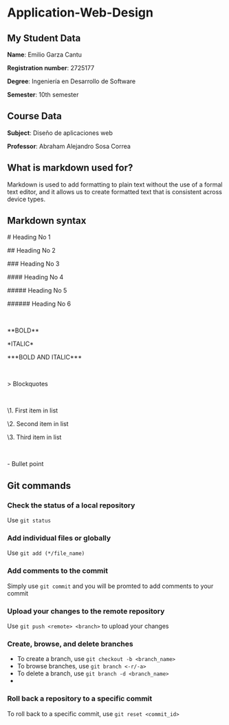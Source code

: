 # Application-Web-Design

## My Student Data

**Name**: Emilio Garza Cantu

**Registration number**: 2725177

**Degree**: Ingeniería en Desarrollo de Software

**Semester**: 10th semester

## Course Data

**Subject**: Diseño de aplicaciones web

**Professor**: Abraham Alejandro Sosa Correa

## What is markdown used for?
Markdown is used to add formatting to plain text without the use of a formal text editor, and it allows us to create formatted text that is consistent across device types.

## Markdown syntax
\# Heading No 1

\## Heading No 2

\### Heading No 3

\#### Heading No 4

\##### Heading No 5

\###### Heading No 6

<br />

\*\*BOLD\*\*

\*ITALIC\*

\*\*\*BOLD AND ITALIC\*\*\*

<br />

\> Blockquotes

<br />

\1. First item in list

\2. Second item in list

\3. Third item in list

<br />

\- Bullet point 

## Git commands

### Check the status of a local repository
Use `git status`
### Add individual files or globally
Use `git add (*/file_name)`
### Add comments to the commit
Simply use `git commit` and you will be promted to add comments to your commit
### Upload your changes to the remote repository
Use `git push <remote> <branch>` to upload your changes
### Create, browse, and delete branches
- To create a branch, use `git checkout -b <branch_name>`
- To browse branches, use `git branch <-r/-a>`
- To delete a branch, use `git branch -d <branch_name>`
- 
### Roll back a repository to a specific commit
To roll back to a specific commit, use `git reset <commit_id>`
